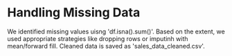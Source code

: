 # Handling Missing Data

We identified missing values uisng 'df.isna().sum()'. Based on the extent, we used appropriate strategies like dropping rows or imputinh with mean/forward fill. Cleaned data is saved as  'sales_data_cleaned.csv'.
